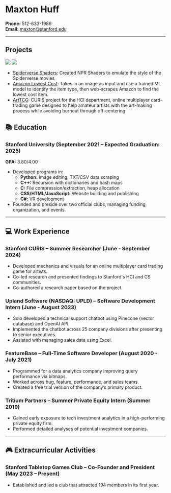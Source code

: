 # Maxton Huff
**Phone:** 512-633-1986  
**Email:** [maxton@stanford.edu](maxton@stanford.edu)

---
## Projects
![](https://github.com/user-attachments/assets/abbedce1-002f-4f5f-a822-53c31c68946b)
![](https://cardadfar.github.io/cs348k/assets/rgbnegative.gif)
- [Spiderverse Shaders](https://cardadfar.github.io/cs348k/): Created NPR Shaders to emulate the style of the Spiderverse movies
- [Amazon Lowest Cost](https://github.com/Maxton-Huff/cs131FinalProject): Takes in an image as input and use a trained ML model to identify the item type, then web-scrapes Amazon to find the lowest cost item.
- [ArtTCG](Art_TCG_Paper.pdf): CURIS project for the HCI department, online multiplayer card-trading game designed to help amateur artists with the art-making process while avoiding burnout through off-centering

## 📚 Education

### Stanford University (September 2021 – Expected Graduation: 2025)  
**GPA:** 3.80/4.00  
- Developed programs in:
  - **Python:** Image editing, TXT/CSV data scraping  
  - **C++:** Recursion with dictionaries and hash maps  
  - **C:** File compression/extraction, heap allocation  
  - **CSS/HTML/JavaScript:** Website building and publishing
  - **C#:** VR development  
- Founded and preside over two official clubs, managing funding, organization, and events.

---

## 💻 Work Experience

### **Stanford CURIS** – Summer Researcher (June - September 2024)  
- Developed mechanics and visuals for an online multiplayer card trading game for artists.  
- Co-led research and presented findings to Stanford's HCI and CS communities.  
- Co-authored a research paper based on the project.  

### **Upland Software (NASDAQ: UPLD)** – Software Development Intern (June - August 2023)  
- Solo developed a technical support chatbot using Pinecone (vector database) and OpenAI API.  
- Implemented the chatbot across 25 company divisions after presenting to senior executives.  
- Assisted with managing sales data using Excel.

### **FeatureBase** – Full-Time Software Developer (August 2020 - July 2021)  
- Programmed for a data analytics company improving query performance via bitmaps.  
- Worked across bug, feature, performance, and sales teams.
- Created a free trial version of the company’s primary product.

### **Tritium Partners** – Summer Private Equity Intern (Summer 2019)  
- Gained early exposure to tech investment analytics in a high-performing private equity firm.  
- Performed detailed analyses of potential investment companies.

---

## 🎮 Extracurricular Activities

### **Stanford Tabletop Games Club** – Co-Founder and President (May 2023 – Present)  
- Established and led a club that attracted 194 members in its first year.
